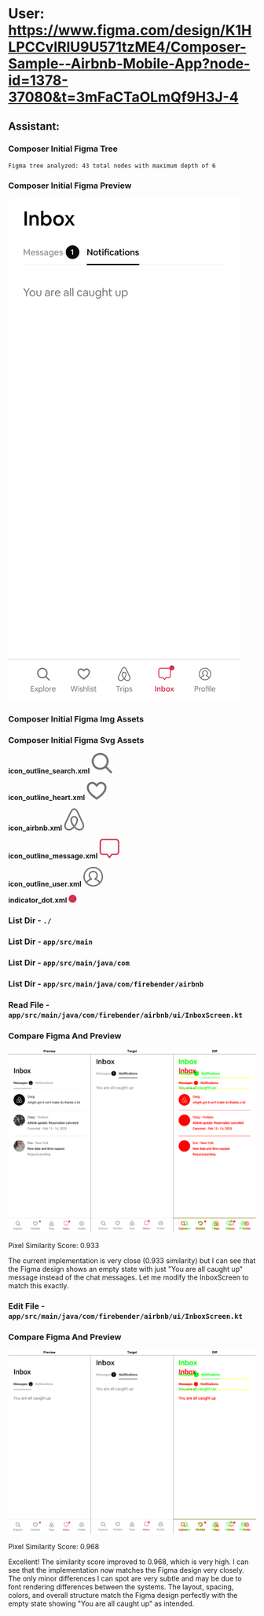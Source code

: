 # User: https://www.figma.com/design/K1HLPCCvlRlU9U571tzME4/Composer-Sample--Airbnb-Mobile-App?node-id=1378-37080&t=3mFaCTaOLmQf9H3J-4

## Assistant:


### Composer Initial Figma Tree

```
Figma tree analyzed: 43 total nodes with maximum depth of 6
```


### Composer Initial Figma Preview

![Figma Preview](result_9_images/0_figma_preview.png)


### Composer Initial Figma Img Assets


### Composer Initial Figma Svg Assets

**icon_outline_search.xml**
![Asset: icon_outline_search.xml](result_9_images/1_icon_outline_search_xml.png)

**icon_outline_heart.xml**
![Asset: icon_outline_heart.xml](result_9_images/2_icon_outline_heart_xml.png)

**icon_airbnb.xml**
![Asset: icon_airbnb.xml](result_9_images/3_icon_airbnb_xml.png)

**icon_outline_message.xml**
![Asset: icon_outline_message.xml](result_9_images/4_icon_outline_message_xml.png)

**icon_outline_user.xml**
![Asset: icon_outline_user.xml](result_9_images/5_icon_outline_user_xml.png)

**indicator_dot.xml**
![Asset: indicator_dot.xml](result_9_images/6_indicator_dot_xml.png)


### List Dir - `./`


### List Dir - `app/src/main`


### List Dir - `app/src/main/java/com`


### List Dir - `app/src/main/java/com/firebender/airbnb`


### Read File - `app/src/main/java/com/firebender/airbnb/ui/InboxScreen.kt`


### Compare Figma And Preview

![Comparison](result_9_images/7_comparison.png)

Pixel Similarity Score: 0.933


The current implementation is very close (0.933 similarity) but I can see that the Figma design shows an empty state with just "You are all caught up" message instead of the chat messages. Let me modify the InboxScreen to match this exactly.

### Edit File - `app/src/main/java/com/firebender/airbnb/ui/InboxScreen.kt`


### Compare Figma And Preview

![Comparison](result_9_images/8_comparison.png)

Pixel Similarity Score: 0.968


Excellent! The similarity score improved to 0.968, which is very high. I can see that the implementation now matches the Figma design very closely. The only minor differences I can spot are very subtle and may be due to font rendering differences between the systems. The layout, spacing, colors, and overall structure match the Figma design perfectly with the empty state showing "You are all caught up" as intended.
